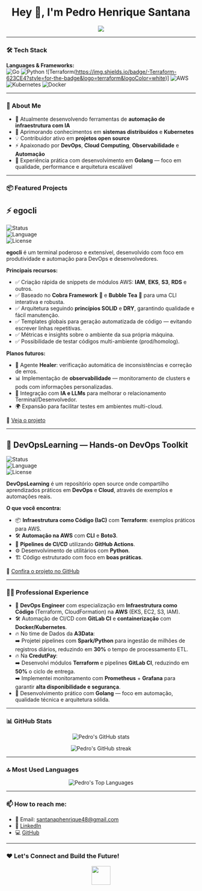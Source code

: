 <h1 align="center">Hey 👋, I'm Pedro Henrique Santana</h1>

<p align="center">
  <img src="https://readme-typing-svg.demolab.com/?lines=DevOps+Engineer;Cloud+Enthusiast;Golang+%F0%9F%90%B9+%2B+Python+%F0%9F%90%8D+Lover;Automation+Addict;Infrastructure+as+Code+%E2%9C%85&center=true&width=500&height=50" />
</p>

---

### 🛠️ Tech Stack

**Languages & Frameworks:**  
![Go](https://img.shields.io/badge/-Golang-00ADD8?style=for-the-badge&logo=go&logoColor=white)  ![Python](https://img.shields.io/badge/-Python-3776AB?style=for-the-badge&logo=python&logoColor=white)  ![Terraform(https://img.shields.io/badge/-Terraform-623CE4?style=for-the-badge&logo=terraform&logoColor=white)]  ![AWS](https://img.shields.io/badge/-AWS-232F3E?style=for-the-badge&logo=amazon-aws&logoColor=white)  ![Kubernetes](https://img.shields.io/badge/-Kubernetes-326CE5?style=for-the-badge&logo=kubernetes&logoColor=white)  ![Docker](https://img.shields.io/badge/-Docker-2496ED?style=for-the-badge&logo=docker&logoColor=white)

---

### 🚀 About Me

- 🔭 Atualmente desenvolvendo ferramentas de **automação de infraestrutura com IA**  
- 🌱 Aprimorando conhecimentos em **sistemas distribuídos** e **Kubernetes**  
- 💡 Contribuidor ativo em **projetos open source**  
- ⚡ Apaixonado por **DevOps**, **Cloud Computing**, **Observabilidade** e **Automação**  
- 🐹 Experiência prática com desenvolvimento em **Golang** — foco em qualidade, performance e arquitetura escalável

---

### 📦 Featured Projects

## ⚡ egocli

![Status](https://img.shields.io/badge/status-active-brightgreen)  
![Language](https://img.shields.io/badge/language-Go-blue)  
![License](https://img.shields.io/badge/license-MIT-yellow)  

**egocli** é um terminal poderoso e extensível, desenvolvido com foco em produtividade e automação para DevOps e desenvolvedores.

**Principais recursos:**

- ✅ Criação rápida de snippets de módulos AWS: **IAM**, **EKS**, **S3**, **RDS** e outros.
- ✅ Baseado no **Cobra Framework** 🐍 e **Bubble Tea** 🍵 para uma CLI interativa e robusta.
- ✅ Arquitetura seguindo **princípios SOLID** e **DRY**, garantindo qualidade e fácil manutenção.
- ✅ Templates globais para geração automatizada de código — evitando escrever linhas repetitivas.
- ✅ Métricas e insights sobre o ambiente da sua própria máquina.
- ✅ Possibilidade de testar códigos multi-ambiente (prod/homolog).

**Planos futuros:**

- 🔧 Agente **Healer**: verificação automática de inconsistências e correção de erros.
- 📊 Implementação de **observabilidade** — monitoramento de clusters e pods com informações personalizadas.
- 🤖 Integração com **IA e LLMs** para melhorar o relacionamento Terminal/Desenvolvedor.
- 🌍 Expansão para facilitar testes em ambientes multi-cloud.

🔗 [Veja o projeto](https://github.com/pedrosantan4/egocli)

---

## 🚀 DevOpsLearning — Hands-on DevOps Toolkit

![Status](https://img.shields.io/badge/status-active-brightgreen)  
![Language](https://img.shields.io/badge/language-Go%20%7C%20Python-blue)  
![License](https://img.shields.io/badge/license-MIT-yellow)  

**DevOpsLearning** é um repositório open source onde compartilho aprendizados práticos em **DevOps** e **Cloud**, através de exemplos e automações reais.

**O que você encontra:**

- 📦 **Infraestrutura como Código (IaC)** com **Terraform**: exemplos práticos para AWS.
- 🛠️ **Automação na AWS** com **CLI** e **Boto3**.
- 🚀 **Pipelines de CI/CD** utilizando **GitHub Actions**.
- ⚙️ Desenvolvimento de utilitários com **Python**.
- 🏗️ Código estruturado com foco em **boas práticas**.

🔗 [Confira o projeto no GitHub](https://github.com/pedrosantan4/devopslearning)

---

### 👨‍💻 Professional Experience

- 🚀 **DevOps Engineer** com especialização em **Infraestrutura como Código** (Terraform, CloudFormation) na **AWS** (EKS, EC2, S3, IAM).
- 🛠️ Automação de CI/CD com **GitLab CI** e **containerização** com **Docker/Kubernetes**.
- 🔥 No time de Dados da **A3Data**:  
  ➡️ Projetei pipelines com **Spark/Python** para ingestão de milhões de registros diários, reduzindo em **30%** o tempo de processamento ETL.
- 🔥 Na **CredutPay**:  
  ➡️ Desenvolvi módulos **Terraform** e pipelines **GitLab CI**, reduzindo em **50%** o ciclo de entrega.  
  ➡️ Implementei monitoramento com **Prometheus** + **Grafana** para garantir **alta disponibilidade e segurança**.
- 🐹 Desenvolvimento prático com **Golang** — foco em automação, qualidade técnica e arquitetura sólida.

---

### 📊 GitHub Stats

<p align="center">
  <img src="https://github-readme-stats.vercel.app/api?username=pedrosantan4&show_icons=true&theme=radical&count_private=true" alt="Pedro's GitHub stats"/>
</p>

<p align="center">
  <img src="https://github-readme-streak-stats.herokuapp.com/?user=pedrosantan4&theme=radical" alt="Pedro's GitHub streak"/>
</p>

---

### 🔝 Most Used Languages

<p align="center">
  <img src="https://github-readme-stats.vercel.app/api/top-langs/?username=pedrosantan4&layout=compact&theme=radical&langs_count=6" alt="Pedro's Top Languages"/>
</p>

---

### 📫 How to reach me:

- 📧 Email: santanaphenrique48@gmail.com  
- 💼 [LinkedIn](https://www.linkedin.com/in/pedro-santana-campelo/)  
- 💻 [GitHub](https://github.com/pedrosantan4)  

---

### ❤️ Let's Connect and Build the Future!

<p align="center">
  <img src="https://media.giphy.com/media/hvRJCLFzcasrR4ia7z/giphy.gif" width="50">
</p>
